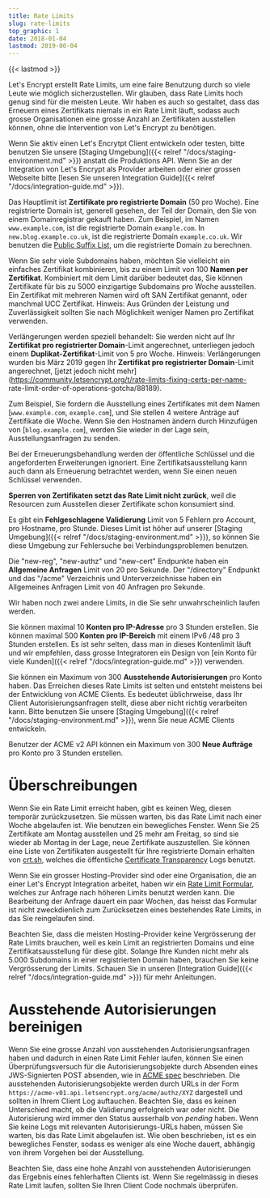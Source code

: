 ```yaml
---
title: Rate Limits
slug: rate-limits
top_graphic: 1
date: 2018-01-04
lastmod: 2019-06-04
---
```


{{< lastmod >}}

Let's Encrypt erstellt Rate Limits, um eine faire Benutzung durch so viele
Leute wie möglich sicherzustellen. Wir glauben, dass Rate Limits hoch genug
sind für die meisten Leute. Wir haben es auch so gestaltet, dass das
Erneuern eines Zertifikats niemals in ein Rate Limit läuft, sodass auch
grosse Organisationen eine grosse Anzahl an Zertifikaten ausstellen können,
ohne die Intervention von Let's Encrypt zu benötigen.

Wenn Sie aktiv einen Let's Encrytpt Client entwickeln oder testen, bitte
benutzen Sie unsere [Staging Umgebung]({{< relref "/docs/staging-environment.md" >}}) anstatt
die Produktions API.
Wenn Sie an der Integration von Let's Encrypt als Provider arbeiten oder
einer grossen Webseite bitte [lesen Sie unseren Integration Guide]({{< relref "/docs/integration-guide.md" >}}).

Das Hauptlimit ist <a name="certificates-per-registered-domain"></a>**Zertifikate
 pro registrierte Domain** (50 pro Woche).
Eine registrierte Domain ist, generell gesehen, der Teil der Domain, den Sie
von einem Domainregistrar gekauft haben. Zum Beispiel, im Namen `www.example.com`,
ist die registrierte Domain `example.com`. In `new.blog.example.co.uk`,
ist die registrierte Domain `example.co.uk`. Wir benutzen die
[Public Suffix List](https://publicsuffix.org), um die registrierte Domain zu
berechnen.

Wenn Sie sehr viele Subdomains haben, möchten Sie vielleicht ein einfaches
Zertifikat kombinieren, bis zu einem Limit von 100 <a name="names-per-certificate"></a>**Namen
 per Zertifikat**. Kombiniert mit dem Limit darüber bedeutet das, Sie können
Zertifikate für bis zu 5000 einzigartige Subdomains pro Woche ausstellen.
Ein Zertifikat mit mehreren Namen wird oft SAN Zertifikat genannt, 
oder manchmal UCC Zertifikat. Hinweis: Aus Gründen der Leistung und Zuverlässigkeit
 sollten Sie nach Möglichkeit weniger Namen pro Zertifikat verwenden.

Verlängerungen werden speziell behandelt: Sie werden nicht auf Ihr 
**Zertifikat pro registrierter Domain**-Limit angerechnet, unterliegen jedoch einem 
**Duplikat-Zertifikat**-Limit von 5 pro Woche.
Hinweis: Verlängerungen wurden bis März 2019 gegen Ihr **Zertifikat pro registrierter Domain**-Limit
 angerechnet, [jetzt jedoch nicht mehr](https://community.letsencrypt.org/t/rate-limits-fixing-certs-per-name- rate-limit-order-of-operations-gotcha/88189).

Zum Beispiel, Sie fordern die Ausstellung eines Zertifikates mit dem Namen
[`www.example.com`, `example.com`], und Sie stellen 4 weitere Anträge auf Zertifikate
die Woche. Wenn Sie den Hostnamen ändern durch Hinzufügen von [`blog.example.com`],
werden Sie wieder in der Lage sein, Ausstellungsanfragen zu senden.

Bei der Erneuerungsbehandlung werden der öffentliche Schlüssel und die angeforderten
 Erweiterungen ignoriert. Eine Zertifikatsausstellung kann auch dann als Erneuerung
 betrachtet werden, wenn Sie einen neuen Schlüssel verwenden.

**Sperren von Zertifikaten setzt das Rate Limit nicht zurück**, weil die
Resourcen zum Ausstellen dieser Zertifikate schon konsumiert sind.

Es gibt ein <a name="failed-validations"></a>**Fehlgeschlagene Validierung**
Limit von 5 Fehlern pro Account, pro Hostname, pro Stunde. Dieses Limit
ist höher auf unserer [Staging 
Umgebung]({{< relref "/docs/staging-environment.md" >}}), so können Sie diese Umgebung zur Fehlersuche bei Verbindungsproblemen
benutzen.

Die "new-reg", "new-authz" und "new-cert" Endpunkte haben ein <a
name="overall-requests"></a>**Allgemeine Anfragen** Limit von 20 pro Sekunde.
Der "/directory" Endpunkt und das "/acme" Verzeichnis und Unterverzeichnisse
haben ein Allgemeines Anfragen Limit von 40 Anfragen pro Sekunde.

Wir haben noch zwei andere Limits, in die Sie sehr unwahrscheinlich
laufen werden.

Sie können maximal 10 <a name="accounts-per-ip-address"></a>**Konten pro IP-Adresse**
pro 3 Stunden erstellen. Sie können maximal 500 **Konten pro IP-Bereich**
mit einem IPv6 /48 pro 3 Stunden erstellen.
Es ist sehr selten, dass man in dieses Kontenlimit läuft und wir empfehlen,
dass grosse Integratoren ein Design von [ein Konto für viele Kunden]({{< relref "/docs/integration-guide.md" >}})
verwenden.

Sie können ein Maximum von 300 <a name="pending-authorizations"></a>**Ausstehende
Autorisierungen** pro Konto haben. Das Erreichen dieses Rate Limits ist
selten und entsteht meistens bei der Entwicklung von ACME Clients.
Es bedeutet üblichrweise, dass Ihr Client Autorisierungsanfragen stellt,
diese aber nicht richtig verarbeiten kann.
Bitte benutzen Sie unsere [Staging Umgebung]({{< relref "/docs/staging-environment.md" >}}),
wenn Sie neue ACME Clients entwickeln.

Benutzer der ACME v2 API können ein Maximum von 300 <a
name="new-orders"></a>**Neue Aufträge** pro Konto pro 3 Stunden erstellen.

# <a name="overrides"></a>Überschreibungen

Wenn Sie ein Rate Limit erreicht haben, gibt es keinen Weg, diesen temporär
zurückzusetzen. Sie müssen warten, bis das Rate Limit nach einer Woche
abgelaufen ist. Wie benutzen ein bewegliches Fenster. Wenn Sie 25 Zertifikate
am Montag ausstellen und 25 mehr am Freitag, so sind sie wieder ab Montag in
der Lage, neue Zertifikate auszustellen. Sie können eine Liste von
Zertifikaten ausgestellt für Ihre registrierte Domain erhalten von
[crt.sh](https://crt.sh), welches die öffentliche
[Certificate Transparency](https://www.certificate-transparency.org)
Logs benutzt.

Wenn Sie ein grosser Hosting-Provider sind oder eine Organisation, die an
einer Let's Encrypt Integration arbeitet, haben wir ein
[Rate Limit Formular](https://goo.gl/forms/plqRgFVnZbdGhE9n1), welches zur
Anfrage nach höheren Limits benutzt werden kann. Die Bearbeitung der Anfrage
dauert ein paar Wochen, das heisst das Formular ist nicht zweckdienlich zum
Zurücksetzen eines bestehendes Rate Limits, in das Sie reingelaufen sind.

Beachten Sie, dass die meisten Hosting-Provider keine Vergrösserung der
Rate Limits brauchen, weil es kein Limit an registrierten Domains und
eine Zertifikatsausstellung für diese gibt. Solange Ihre Kunden nicht mehr
als 5.000 Subdomains in einer registrierten Domain haben, brauchen Sie keine
Vergrösserung der Limits. Schauen Sie in unseren [Integration
Guide]({{< relref "/docs/integration-guide.md" >}}) für mehr Anleitungen.

# <a name="clearing-pending"></a>Ausstehende Autorisierungen bereinigen

Wenn Sie eine grosse Anzahl von ausstehenden Autorisierungsanfragen haben
und dadurch in einen Rate Limit Fehler laufen, können Sie einen
Überprüfungsversuch für die Autorisierungsobjekte durch Absenden eines
JWS-Signierten POST absenden, wie in
[ACME spec](https://tools.ietf.org/html/rfc8555#section-7.5.1)
beschrieben.
Die ausstehenden Autorisierungsobjekte werden durch URLs in der Form
`https://acme-v01.api.letsencrypt.org/acme/authz/XYZ` dargestell und sollten in
Ihrem Client Log auftauchen. Beachten Sie, dass es keinen Unterschied macht,
ob die Validierung erfolgreich war oder nicht. Die Autorisierung wird immer
den Status ausserhalb von *pending* haben. Wenn Sie keine Logs mit relevanten
Autorisierungs-URLs haben, müssen Sie warten, bis das Rate Limit abgelaufen ist.
Wie oben beschrieben, ist es ein bewegliches Fenster, sodass es weniger als eine
Woche dauert, abhängig von ihrem Vorgehen bei der Ausstellung.

Beachten Sie, dass eine hohe Anzahl von ausstehenden Autorisierungen das Ergebnis
eines fehlerhaften Clients ist. Wenn Sie regelmässig in dieses Rate Limit laufen,
sollten Sie Ihren Client Code nochmals überprüfen.
